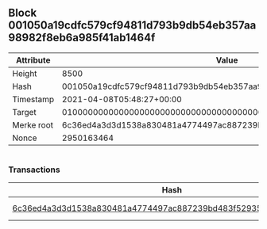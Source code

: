 ## Block 001050a19cdfc579cf94811d793b9db54eb357aa98982f8eb6a985f41ab1464f

Attribute | Value
--- | ---
Height | 8500
Hash | 001050a19cdfc579cf94811d793b9db54eb357aa98982f8eb6a985f41ab1464f
Timestamp | 2021-04-08T05:48:27+00:00
Target | 0100000000000000000000000000000000000000000000000000000000000000
Merke root | 6c36ed4a3d3d1538a830481a4774497ac887239bd483f529359062b86e3a46bc
Nonce | 2950163464

```

```

### Transactions

Hash | Amount
--- | ---
[6c36ed4a3d3d1538a830481a4774497ac887239bd483f529359062b86e3a46bc](6c36ed4a3d3d1538a830481a4774497ac887239bd483f529359062b86e3a46bc.md) | 10.00000000 SKEPTI 
